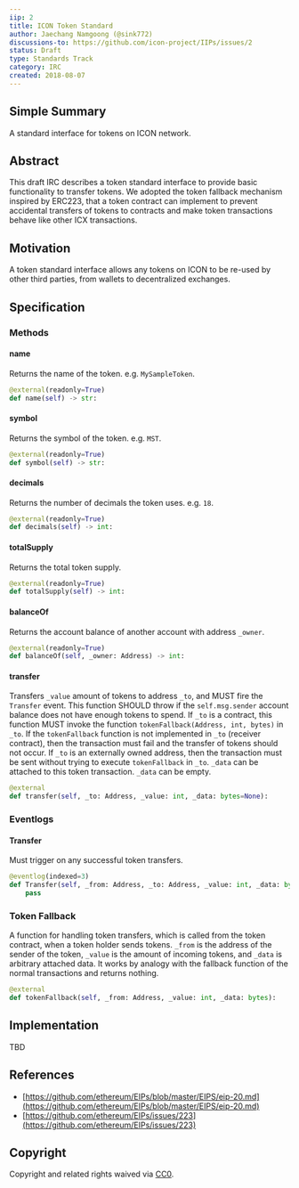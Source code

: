 ```yaml
---
iip: 2
title: ICON Token Standard
author: Jaechang Namgoong (@sink772)
discussions-to: https://github.com/icon-project/IIPs/issues/2
status: Draft
type: Standards Track
category: IRC
created: 2018-08-07
---
```


## Simple Summary
A standard interface for tokens on ICON network.

## Abstract
This draft IRC describes a token standard interface to provide basic functionality to transfer tokens.
We adopted the token fallback mechanism inspired by ERC223, that a token contract can implement to prevent accidental transfers of tokens to contracts and make token transactions behave like other ICX transactions.

## Motivation
A token standard interface allows any tokens on ICON to be re-used by other third parties, from wallets to decentralized exchanges.

## Specification

### Methods

#### name
Returns the name of the token. e.g. `MySampleToken`.
```python
@external(readonly=True)
def name(self) -> str:
```

#### symbol
Returns the symbol of the token. e.g. `MST`.
```python
@external(readonly=True)
def symbol(self) -> str:
```

#### decimals
Returns the number of decimals the token uses. e.g. `18`.
```python
@external(readonly=True)
def decimals(self) -> int:
```

#### totalSupply
Returns the total token supply.
```python
@external(readonly=True)
def totalSupply(self) -> int:
```

#### balanceOf
Returns the account balance of another account with address `_owner`.
```python
@external(readonly=True)
def balanceOf(self, _owner: Address) -> int:
```

#### transfer
Transfers `_value` amount of tokens to address `_to`, and MUST fire the `Transfer` event. This function SHOULD throw if the `self.msg.sender` account balance does not have enough tokens to spend. If `_to` is a contract, this function MUST invoke the function `tokenFallback(Address, int, bytes)` in `_to`. If the `tokenFallback` function is not implemented in `_to` (receiver contract), then the transaction must fail and the transfer of tokens should not occur. If `_to` is an externally owned address, then the transaction must be sent without trying to execute `tokenFallback` in `_to`.  `_data` can be attached to this token transaction. `_data` can be empty.
```python
@external
def transfer(self, _to: Address, _value: int, _data: bytes=None):
```

### Eventlogs

#### Transfer
Must trigger on any successful token transfers.
```python
@eventlog(indexed=3)
def Transfer(self, _from: Address, _to: Address, _value: int, _data: bytes):
    pass
```

### Token Fallback

A function for handling token transfers, which is called from the token contract, when a token holder sends tokens. `_from` is the address of the sender of the token, `_value` is the amount of incoming tokens, and `_data` is arbitrary attached data. It works by analogy with the fallback function of the normal transactions and returns nothing.
```python
@external
def tokenFallback(self, _from: Address, _value: int, _data: bytes):
```

## Implementation
TBD

## References
* [https://github.com/ethereum/EIPs/blob/master/EIPS/eip-20.md](https://github.com/ethereum/EIPs/blob/master/EIPS/eip-20.md)
* [https://github.com/ethereum/EIPs/issues/223](https://github.com/ethereum/EIPs/issues/223)

## Copyright
Copyright and related rights waived via [CC0](https://creativecommons.org/publicdomain/zero/1.0/).
